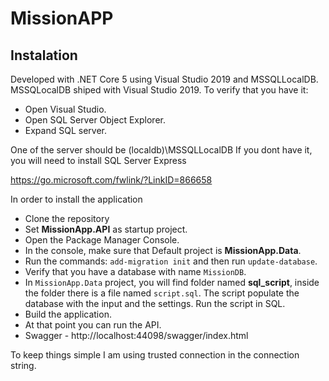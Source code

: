 # MissionAPP
## Instalation

Developed with .NET Core 5 using Visual Studio 2019 and MSSQLLocalDB.
MSSQLocalDB shiped with Visual Studio 2019.
To verify that you have it:
- Open Visual Studio.
- Open SQL Server Object Explorer.
- Expand SQL server.

One of the server should be (localdb)\MSSQLLocalDB
If you dont have it, you will need to install SQL Server Express

https://go.microsoft.com/fwlink/?LinkID=866658

In order to install the application

- Clone the repository
- Set **MissionApp.API** as startup project.
- Open the Package Manager Console.
- In the console, make sure that Default project is **MissionApp.Data**.
- Run the commands: ```add-migration init``` and then run ```update-database```.
- Verify that you have a database with name ```MissionDB```.
- In ```MissionApp.Data``` project, you will find folder named **sql_script**, inside the folder there is a file named ```script.sql```. The script populate the database with the input and the settings. Run the script in SQL.
- Build the application.
- At that point you can run the API.
- Swagger - http://localhost:44098/swagger/index.html

To keep things simple I am using trusted connection in the connection string.



